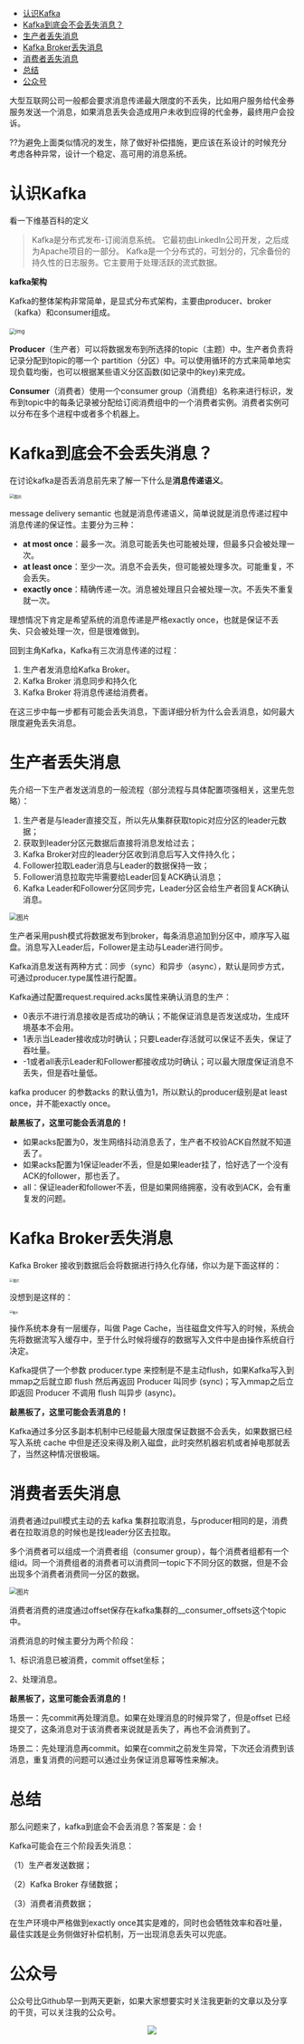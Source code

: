 <!-- MarkdownTOC -->

- [认识Kafka](#认识kafka)
- [Kafka到底会不会丢失消息？](#kafka到底会不会丢失消息)
- [生产者丢失消息](#生产者丢失消息)
- [Kafka Broker丢失消息](#kafka-broker丢失消息)
- [消费者丢失消息](#消费者丢失消息)
- [总结](#总结)
- [公众号](#公众号)

<!-- /MarkdownTOC -->

大型互联网公司一般都会要求消息传递最大限度的不丢失，比如用户服务给代金券服务发送一个消息，如果消息丢失会造成用户未收到应得的代金券，最终用户会投诉。

??为避免上面类似情况的发生，除了做好补偿措施，更应该在系设计的时候充分考虑各种异常，设计一个稳定、高可用的消息系统。

# 认识Kafka

看一下维基百科的定义

>Kafka是分布式发布-订阅消息系统。
>它最初由LinkedIn公司开发，之后成为Apache项目的一部分。
>Kafka是一个分布式的，可划分的，冗余备份的持久性的日志服务。它主要用于处理活跃的流式数据。

**kafka架构**

Kafka的整体架构非常简单，是显式分布式架构，主要由producer、broker（kafka）和consumer组成。

​        <img src="https://cdn.jsdelivr.net/gh/smileArchitect/assets@main/202012/20201202235323.png" alt="img" style="zoom:67%;" />      

**Producer**（生产者）可以将数据发布到所选择的topic（主题）中。生产者负责将记录分配到topic的哪一个 partition（分区）中。可以使用循环的方式来简单地实现负载均衡，也可以根据某些语义分区函数(如记录中的key)来完成。

**Consumer**（消费者）使用一个consumer group（消费组）名称来进行标识，发布到topic中的每条记录被分配给订阅消费组中的一个消费者实例。消费者实例可以分布在多个进程中或者多个机器上。

# Kafka到底会不会丢失消息？

在讨论kafka是否丢消息前先来了解一下什么是**消息传递语义**。

<img src="https://cdn.jsdelivr.net/gh/smileArchitect/assets@main/202012/20201202235521.png" alt="图片" style="zoom:50%;" />

message delivery semantic 也就是消息传递语义，简单说就是消息传递过程中消息传递的保证性。主要分为三种：

* **at most once**：最多一次。消息可能丢失也可能被处理，但最多只会被处理一次。
* **at least once**：至少一次。消息不会丢失，但可能被处理多次。可能重复，不会丢失。
* **exactly once**：精确传递一次。消息被处理且只会被处理一次。不丢失不重复就一次。

理想情况下肯定是希望系统的消息传递是严格exactly once，也就是保证不丢失、只会被处理一次，但是很难做到。

回到主角Kafka，Kafka有三次消息传递的过程：

1. 生产者发消息给Kafka Broker。
2. Kafka Broker 消息同步和持久化
3. Kafka Broker 将消息传递给消费者。

在这三步中每一步都有可能会丢失消息，下面详细分析为什么会丢消息，如何最大限度避免丢失消息。

# 生产者丢失消息

先介绍一下生产者发送消息的一般流程（部分流程与具体配置项强相关，这里先忽略）：

1. 生产者是与leader直接交互，所以先从集群获取topic对应分区的leader元数据；
2. 获取到leader分区元数据后直接将消息发给过去；
3. Kafka Broker对应的leader分区收到消息后写入文件持久化；
4. Follower拉取Leader消息与Leader的数据保持一致；
5. Follower消息拉取完毕需要给Leader回复ACK确认消息；
6. Kafka Leader和Follower分区同步完，Leader分区会给生产者回复ACK确认消息。

<img src="https://cdn.jsdelivr.net/gh/smileArchitect/assets@main/202012/20201202235556.png" alt="图片" style="zoom:80%;" />

生产者采用push模式将数据发布到broker，每条消息追加到分区中，顺序写入磁盘。消息写入Leader后，Follower是主动与Leader进行同步。

Kafka消息发送有两种方式：同步（sync）和异步（async），默认是同步方式，可通过producer.type属性进行配置。

Kafka通过配置request.required.acks属性来确认消息的生产：

* 0表示不进行消息接收是否成功的确认；不能保证消息是否发送成功，生成环境基本不会用。
* 1表示当Leader接收成功时确认；只要Leader存活就可以保证不丢失，保证了吞吐量。
* -1或者all表示Leader和Follower都接收成功时确认；可以最大限度保证消息不丢失，但是吞吐量低。

kafka producer 的参数acks 的默认值为1，所以默认的producer级别是at least once，并不能exactly once。

**敲黑板了，这里可能会丢消息的！**

* 如果acks配置为0，发生网络抖动消息丢了，生产者不校验ACK自然就不知道丢了。
* 如果acks配置为1保证leader不丢，但是如果leader挂了，恰好选了一个没有ACK的follower，那也丢了。
* all：保证leader和follower不丢，但是如果网络拥塞，没有收到ACK，会有重复发的问题。
# Kafka Broker丢失消息

Kafka Broker 接收到数据后会将数据进行持久化存储，你以为是下面这样的：

<img src="https://cdn.jsdelivr.net/gh/smileArchitect/assets@main/202012/20201202235645.png" alt="图片" style="zoom:40%;" />

没想到是这样的：

<img src="https://cdn.jsdelivr.net/gh/smileArchitect/assets@main/202012/20201202235719.png" alt="图片" style="zoom: 35%;" />

操作系统本身有一层缓存，叫做 Page Cache，当往磁盘文件写入的时候，系统会先将数据流写入缓存中，至于什么时候将缓存的数据写入文件中是由操作系统自行决定。

Kafka提供了一个参数 producer.type 来控制是不是主动flush，如果Kafka写入到mmap之后就立即 flush 然后再返回 Producer 叫同步 (sync)；写入mmap之后立即返回 Producer 不调用 flush 叫异步 (async)。

**敲黑板了，这里可能会丢消息的！**

Kafka通过多分区多副本机制中已经能最大限度保证数据不会丢失，如果数据已经写入系统 cache 中但是还没来得及刷入磁盘，此时突然机器宕机或者掉电那就丢了，当然这种情况很极端。

# 消费者丢失消息

消费者通过pull模式主动的去 kafka 集群拉取消息，与producer相同的是，消费者在拉取消息的时候也是找leader分区去拉取。

多个消费者可以组成一个消费者组（consumer group），每个消费者组都有一个组id。同一个消费组者的消费者可以消费同一topic下不同分区的数据，但是不会出现多个消费者消费同一分区的数据。

<img src="https://cdn.jsdelivr.net/gh/smileArchitect/assets@main/202012/20201202235753.png!thumbnail" alt="图片" style="zoom: 80%;" />

消费者消费的进度通过offset保存在kafka集群的__consumer_offsets这个topic中。

消费消息的时候主要分为两个阶段：

1、标识消息已被消费，commit offset坐标；

2、处理消息。

**敲黑板了，这里可能会丢消息的！**

场景一：先commit再处理消息。如果在处理消息的时候异常了，但是offset 已经提交了，这条消息对于该消费者来说就是丢失了，再也不会消费到了。

场景二：先处理消息再commit。如果在commit之前发生异常，下次还会消费到该消息，重复消费的问题可以通过业务保证消息幂等性来解决。

# 总结

那么问题来了，kafka到底会不会丢消息？答案是：会！

Kafka可能会在三个阶段丢失消息：

（1）生产者发送数据；

（2）Kafka Broker 存储数据；

（3）消费者消费数据；

在生产环境中严格做到exactly once其实是难的，同时也会牺牲效率和吞吐量，最佳实践是业务侧做好补偿机制，万一出现消息丢失可以兜底。

# 公众号
公众号比Github早一到两天更新，如果大家想要实时关注我更新的文章以及分享的干货，可以关注我的公众号。

<div align="center">  <img src="https://cdn.jsdelivr.net/gh/SmileLionCoder/assets@main/wechat-01.jpg" width=""/> </div><br>


